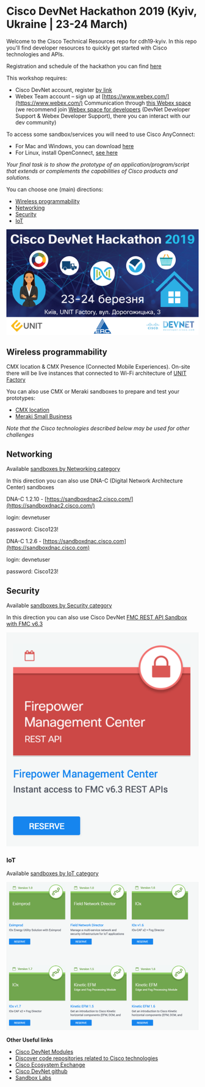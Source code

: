 # Cisco DevNet Hackathon 2019 (Kyiv, Ukraine | 23-24 March)

Welcome to the Cisco Technical Resources repo for cdh19-kyiv.
In this repo you'll find developer resources to quickly get started with Cisco technologies and APIs.

Registration and schedule of the hackathon you can find [here](https://www.cisco.com/c/m/uk_ua/training-events/2018/hackathon/index.html)

This workshop requires: 
 - Cisco DevNet account, register [by link](https://developer.cisco.com/join/kyiv0319) 
 - Webex Team account – sign up at [https://www.webex.com/](https://www.webex.com/) Communication through [this Webex space](https://eurl.io/#BJaDYXtPN)  
   (we recommend join [Webex space for developers](https://developer.cisco.com/site/spark-chat/) (DevNet Developer Support & Webex Developer Support), there you can interact with our dev community)

To access some sandbox/services you will need to use Cisco AnyConnect:
 - For Mac and Windows, you can download [here](https://developer.cisco.com/site/sandbox/anyconnect/)
 - For Linux, install OpenConnect, [see here](https://developer.cisco.com/learning/modules/dev-setup/dev-ubuntu/step/7)
 

_Your final task is to show the prototype of an application/program/script that extends or complements the capabilities of Cisco products and solutions._

You can choose one (main) directions:

  - [Wireless programmability](#wireless-programmability)
  - [Networking](#networking)
  - [Security](#security)
  - [IoT](#iot)
  
![](docs/img/Cisco_DevNet_Hackathon_Kyiv_poster.jpg)


## Wireless programmability

CMX location & CMX Presence (Connected Mobile Experiences). On-site there will be live instances that connected to Wi-Fi architecture of [UNIT Factory](https://unit.ua/en/) 

You can also use CMX or Meraki sandboxes to prepare and test your prototypes:
  - [CMX location](https://devnetsandbox.cisco.com/RM/Diagram/Index/3f3178e9-8c8e-4b9a-9ced-689602d493cb?diagramType=Topology)
  - [Meraki Small Business](https://devnetsandbox.cisco.com/RM/Diagram/Index/aa48e6e2-3e59-4b87-bfe5-7833c45f8db8?diagramType=Topology)
  
_Note that the Cisco technologies described below may be used for other challenges_


## Networking

Available [sandboxes by Networking category](https://devnetsandbox.cisco.com/RM/Topology?c=14ec7ccf-2988-474e-a135-1e90b9bc6caf)

In this direction you can also use DNA-C (Digital Network Architecture Center) sandboxes

DNA-C 1.2.10 - [https://sandboxdnac2.cisco.com/](https://sandboxdnac2.cisco.com/)

login: devnetuser

password: Cisco123!

DNA-C 1.2.6 - [https://sandboxdnac.cisco.com](https://sandboxdnac.cisco.com)

login: devnetuser

password: Cisco123!

## Security

Available [sandboxes by Security category](https://devnetsandbox.cisco.com/RM/Topology?c=a6f8430c-5b24-439d-b28a-effb42d4c20c)

In this direction you can also use Cisco DevNet [FMC REST API Sandbox with FMC v6.3](https://devnetsandbox.cisco.com/RM/Diagram/Index/1228cb22-b2ba-48d3-a70a-86a53f4eecc0?diagramType=Topology)

![](docs/img/FMC_REST_API_Sandbox.png)

### IoT

Available [sandboxes by IoT category](https://devnetsandbox.cisco.com/RM/Topology?c=171f6448-a74a-4831-a8c5-ad6f681bfc0d)

![](docs/img/iot_sandboxes.png)

**Other Useful links**

- [Cisco DevNet Modules](https://developer.cisco.com/learning/modules)
- [Discover code repositories related to Cisco technologies](https://developer.cisco.com/codeexchange/)
- [Cisco Ecosystem Exchange](https://developer.cisco.com/ecosystem)
- [Cisco DevNet github](https://github.com/CiscoDevNet)
- [Sandbox Labs](https://devnetsandbox.cisco.com/RM/Topology)

